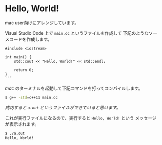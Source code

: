 # Hello, World!

mac user向けにアレンジしています。

Visual Studio Code 上で `main.cc` というファイルを作成して
下記のようなソースコードを作成します。

 
    #include <iostream>

    int main() {
        std::cout << "Hello, World!" << std::endl;

        return 0;
    }
    ```

*mac* のターミナルを起動して下記コマンドを打ってコンパイルします。

```bash
$ g++ -std=c++11 main.cc
```

*成功すると `a.out` というファイルができていると思います。*

これが実行ファイルになるので、実行すると `Hello, World!` という
メッセージが表示されます。

```bash
$ ./a.out
Hello, World!
```
